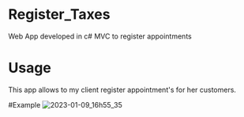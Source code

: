 # Register_Taxes
Web App developed in c# MVC to register appointments


# Usage
This app allows to my client register appointment's for her customers.

#Example
![2023-01-09_16h55_35](https://user-images.githubusercontent.com/68754315/211438135-b60e81a6-8b7b-4b83-94bc-a45ce68d8972.gif)
